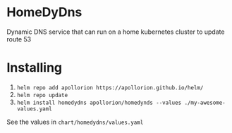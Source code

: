 # HomeDyDns

Dynamic DNS service that can run on a home kubernetes cluster to update route 53

# Installing

1. `helm repo add apollorion https://apollorion.github.io/helm/`
2. `helm repo update`
3. `helm install homedydns apollorion/homedynds --values ./my-awesome-values.yaml`

See the values in `chart/homedydns/values.yaml`